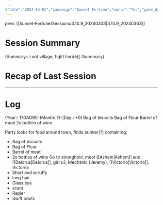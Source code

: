 ```yaml
---
{"date":"2024-03-03","campaign":"Sunset Fortune","world":"Tor","game_date":null,"type":"session","location":null,"characters":["Jean-Luc","Deejhai","Xhang","Eda"],"tags":["session"],"icon":"FasFileLines","dg-publish":true,"permalink":"/sunset-fortune/sessions/3-10-9-20240303/","dgPassFrontmatter":true,"created":"2024-03-03T13:07:18.420+10:30","updated":"2024-08-27T23:17:11.236+09:30"}
---
```


prev. [[Sunset-Fortune/Sessions/3.10.9_20240303\|3.10.9_20240303]]
# Session Summary
(Summary:: Loot village, fight horde){ #summary}

# Recap of Last Session

---
# Log
(Year:: 170AGW)-(Month::?)-(Day:: +0)
Bag of biscuits
Bag of Flour
Barrel of meat
2x bottles of wine

Party looks for food around town,
finds bunker(?) containing:
 - Bag of biscuits
 - Bag of Flour
 - Barrel of meat
 - 2x bottles of wine
Go to stronghold,
meet [[Ashem\|Ashem]] and [[Delorus\|Delorus]], girl x3, Mechanic (Jeremy), [[Victorio\|Victorio]].
Victorio:
 - Short and scruffy
 - long hair
 - Glass eye
 - scars
 - Rapier
 - Swift boots
